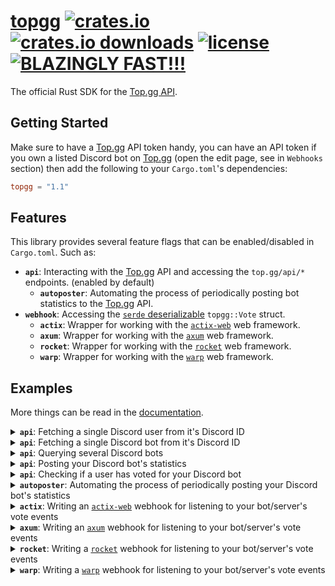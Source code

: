# [topgg](https://crates.io/crates/topgg) [![crates.io][crates-io-image]][crates-io-url] [![crates.io downloads][crates-io-downloads-image]][crates-io-url] [![license][github-license-image]][github-license-url] [![BLAZINGLY FAST!!!][blazingly-fast-image]][blazingly-fast-url]

[crates-io-image]: https://img.shields.io/crates/v/topgg?style=flat-square
[crates-io-downloads-image]: https://img.shields.io/crates/d/topgg?style=flat-square
[crates-io-url]: https://crates.io/crates/topgg
[github-license-image]: https://img.shields.io/github/license/top-gg/rust-sdk?style=flat-square
[github-license-url]: https://github.com/top-gg/rust-sdk/blob/main/LICENSE
[blazingly-fast-image]: https://img.shields.io/badge/speed-BLAZINGLY%20FAST!!!%20%F0%9F%94%A5%F0%9F%9A%80%F0%9F%92%AA%F0%9F%98%8E-brightgreen.svg?style=flat-square
[blazingly-fast-url]: https://twitter.com/acdlite/status/974390255393505280
The official Rust SDK for the [Top.gg API](https://docs.top.gg).

## Getting Started

Make sure to have a [Top.gg](https://top.gg) API token handy, you can have an API token if you own a listed Discord bot on [Top.gg](https://top.gg) (open the edit page, see in `Webhooks` section) then add the following to your `Cargo.toml`'s dependencies:

```toml
topgg = "1.1"
```

## Features

This library provides several feature flags that can be enabled/disabled in `Cargo.toml`. Such as:

- **`api`**: Interacting with the [Top.gg](https://top.gg) API and accessing the `top.gg/api/*` endpoints. (enabled by default)
  - **`autoposter`**: Automating the process of periodically posting bot statistics to the [Top.gg](https://top.gg) API.
- **`webhook`**: Accessing the [`serde` deserializable](https://docs.rs/serde/latest/serde/de/trait.DeserializeOwned.html) `topgg::Vote` struct.
  - **`actix`**: Wrapper for working with the [`actix-web`](https://crates.io/crates/actix-web) web framework.
  - **`axum`**: Wrapper for working with the [`axum`](https://crates.io/crates/axum) web framework.
  - **`rocket`**: Wrapper for working with the [`rocket`](https://rocket.rs/) web framework.
  - **`warp`**: Wrapper for working with the [`warp`](https://crates.io/crates/warp) web framework.

## Examples

More things can be read in the [documentation](https://docs.rs/topgg).

<details>
<summary><b><code>api</code></b>: Fetching a single Discord user from it's Discord ID</summary>

```rust,no_run
use topgg::Client;

#[tokio::main]
async fn main() {
  let token = env!("TOPGG_TOKEN").to_owned();
  let client = Client::new(token);
  
  let user = client.get_user(661200758510977084).await.unwrap();
  
  assert_eq!(user.username, "null");
  assert_eq!(user.id, 661200758510977084);
  
  println!("{:?}", user);
}
```

</details>
<details>
<summary><b><code>api</code></b>: Fetching a single Discord bot from it's Discord ID</summary>

```rust,no_run
use topgg::Client;

#[tokio::main]
async fn main() {
  let token = env!("TOPGG_TOKEN").to_owned();
  let client = Client::new(token);
  
  let bot = client.get_bot(264811613708746752).await.unwrap();
  
  assert_eq!(bot.username, "Luca");
  assert_eq!(bot.id, 264811613708746752);
  
  println!("{:?}", bot);
}
```

</details>
<details>
<summary><b><code>api</code></b>: Querying several Discord bots</summary>

```rust,no_run
use topgg::{Client, Filter, Query};

#[tokio::main]
async fn main() {
  let token = env!("TOPGG_TOKEN").to_owned();
  let client = Client::new(token);
  
  // inputting a string searches a bot that matches that username
  for bot in client.get_bots("shiro").await.unwrap() {
    println!("{:?}", bot);
  }

  // advanced query with filters
  let filter = Filter::new()
    .username("shiro")
    .certified(true);

  let query = Query::new()
    .limit(250)
    .skip(50)
    .filter(filter);

  for bot in client.get_bots(query).await.unwrap() {
    println!("{:?}", bot);
  }
}
```

</details>
<details>
<summary><b><code>api</code></b>: Posting your Discord bot's statistics</summary>

```rust,no_run
use topgg::{Client, NewStats};

#[tokio::main]
async fn main() {
  let token = env!("TOPGG_TOKEN").to_owned();
  let client = Client::new(token);

  let server_count = 1234; // be TRUTHFUL!
  let shard_count = 10;

  let stats = NewStats::count_based(server_count, Some(shard_count));

  client.post_stats(stats).await.unwrap();
}
```

</details>
<details>
<summary><b><code>api</code></b>: Checking if a user has voted for your Discord bot</summary>

```rust,no_run
use topgg::Client;

#[tokio::main]
async fn main() {
  let token = env!("TOPGG_TOKEN").to_owned();
  let client = Client::new(token);

  if client.has_voted(661200758510977084).await.unwrap() {
    println!("checks out");
  }
}
```

</details>
<details>
<summary><b><code>autoposter</code></b>: Automating the process of periodically posting your Discord bot's statistics</summary>

In your `Cargo.toml`:

```toml
[dependencies]
topgg = { version = "1.1", features = ["autoposter"] }
```

In your code:

```rust,no_run
use topgg::{Autoposter, Client, NewStats};

#[tokio::main]
async fn main() {
  let token = env!("TOPGG_TOKEN").to_owned();
  let client = Client::new(token);

  // make sure to make this autoposter instance live
  // throughout most of the bot's lifetime to keep running!
  let autoposter = client.new_autoposter(1800);

  // ... then in some on ready/new guild event ...
  let server_count = 12345;
  let stats = NewStats::count_based(server_count, None);
  autoposter.feed(stats).await;
}
```

</details>
<details>
<summary><b><code>actix</code></b>: Writing an <a href="https://crates.io/crates/actix-web"><code>actix-web</code></a> webhook for listening to your bot/server's vote events</summary>

In your `Cargo.toml`:

```toml
[dependencies]
topgg = { version = "1.1", default-features = false, features = ["actix"] }
```

In your code:

```rust,no_run
use actix_web::{post, App, HttpServer, Responder};
use std::io;

#[post("/dblwebhook")]
async fn webhook(vote: topgg::IncomingVote) -> impl Responder {
  match vote.authenticate(env!("TOPGG_WEBHOOK_PASSWORD")) {
    Some(vote) => /* your application logic here... */,
    _ => /* handle 401 here... */,
  }
}

#[tokio::main]
async fn main() -> io::Result<()> {
  HttpServer::new(|| {
    App::new().service(webhook)
  })
  .bind(("127.0.0.1", 8080))?
  .run()
  .await
}
```

</details>
<details>
<summary><b><code>axum</code></b>: Writing an <a href="https://crates.io/crates/axum"><code>axum</code></a> webhook for listening to your bot/server's vote events</summary>

In your `Cargo.toml`:

```toml
[dependencies]
topgg = { version = "1.1", default-features = false, features = ["axum"] }
```

In your code:

```rust,no_run
use axum::{Router, Server};
use std::net::SocketAddr;

struct MyVoteHandler {}

#[async_trait::async_trait]
impl topgg::VoteHandler for MyVoteHandler {
  async fn voted(&self, vote: topgg::Vote) {
    // your application logic here
  }
}

#[tokio::main]
async fn main() {
  let password = env!("TOPGG_WEBHOOK_PASSWORD").to_owned();
  let state = MyVoteHandler {};
  
  let app = Router::new()
    .nest("/dblwebhook", topgg::axum::webhook(password, state));
  
  let addr = SocketAddr::from(([127, 0, 0, 1], 3000));

  Server::bind(&addr)
    .serve(app.into_make_service())
    .await
    .unwrap();
}
```

</details>
<details>
<summary><b><code>rocket</code></b>: Writing a <a href="https://rocket.rs"><code>rocket</code></a> webhook for listening to your bot/server's vote events</summary>

In your `Cargo.toml`:

```toml
[dependencies]
topgg = { version = "1.1", default-features = false, features = ["rocket"] }
```

In your code:

```rust,no_run
#![feature(decl_macro)]

use rocket::{get, http::Status, post, routes};
use topgg::IncomingVote;

#[get("/")]
fn index() -> &'static str {
  "Hello, world!"
}

#[post("/webhook", data = "<vote>")]
fn webhook(vote: IncomingVote) -> Status {
  match vote.authenticate(env!("TOPGG_WEBHOOK_PASSWORD")) {
    Some(vote) => {
      println!("{:?}", vote);

      // 200 and 401 will always be a valid status code
      // therefore, we can safely unwrap_unchecked this.
      unsafe { Status::from_code(200).unwrap_unchecked() }
    }
    _ => {
      println!("found an unauthorized attacker.");

      unsafe { Status::from_code(401).unwrap_unchecked() }
    }
  }
}

fn main() {
  rocket::ignite()
    .mount("/", routes![index, webhook])
    .launch();
}
```

</details>
<details>
<summary><b><code>warp</code></b>: Writing a <a href="https://crates.io/crates/warp"><code>warp</code></a> webhook for listening to your bot/server's vote events</summary>

In your `Cargo.toml`:

```toml
[dependencies]
topgg = { version = "1.1", default-features = false, features = ["warp"] }
```

In your code:

```rust,no_run
struct MyVoteHandler {}

#[async_trait::async_trait]
impl topgg::VoteHandler for MyVoteHandler {
  async fn voted(&self, vote: topgg::Vote) {
    // your application logic here
  }
}

#[tokio::main]
async fn main() {
  let password = env!("TOPGG_WEBHOOK_PASSWORD").to_owned();
  let state = MyVoteHandler {};
  
  // POST /dblwebhook
  let webhook = topgg::warp::webhook("dblwebhook", password, state);   
  let routes = warp::post().and(webhook);

  warp::serve(routes).run(([127, 0, 0, 1], 3030)).await;
}
```

</details>